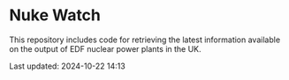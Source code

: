 # Nuke Watch

This repository includes code for retrieving the latest information available on the output of EDF nuclear power plants in the UK.

Last updated: 2024-10-22 14:13